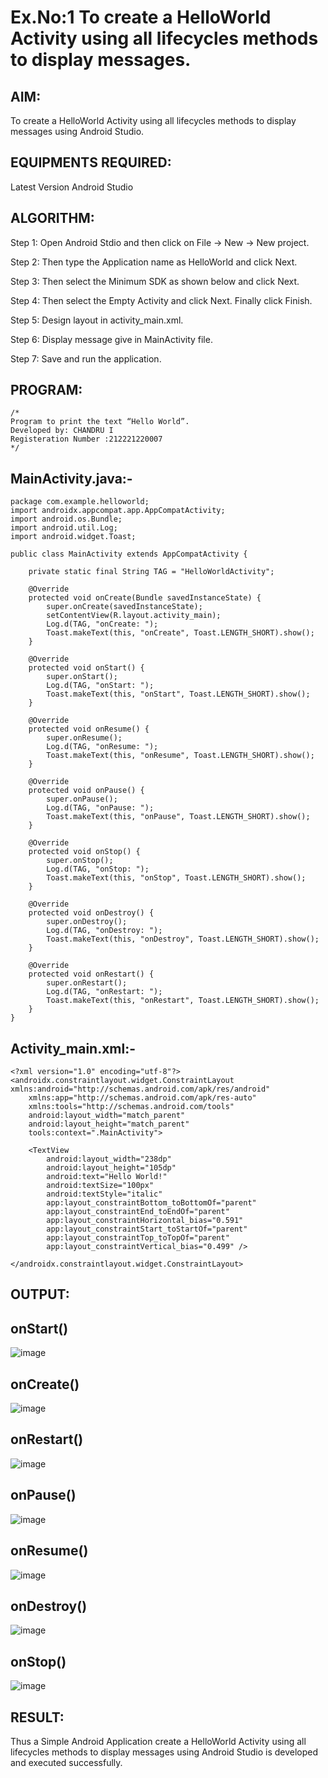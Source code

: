 # Ex.No:1 To create a HelloWorld Activity using all lifecycles methods to display messages.


## AIM:

To create a HelloWorld Activity using all lifecycles methods to display messages using Android Studio.

## EQUIPMENTS REQUIRED:

Latest Version Android Studio

## ALGORITHM:

Step 1: Open Android Stdio and then click on File -> New -> New project.

Step 2: Then type the Application name as HelloWorld and click Next. 

Step 3: Then select the Minimum SDK as shown below and click Next.

Step 4: Then select the Empty Activity and click Next. Finally click Finish.

Step 5: Design layout in activity_main.xml.

Step 6: Display message give in MainActivity file.

Step 7: Save and run the application.

## PROGRAM:
```
/*
Program to print the text “Hello World”.
Developed by: CHANDRU I
Registeration Number :212221220007
*/
```
## MainActivity.java:-
```
package com.example.helloworld;
import androidx.appcompat.app.AppCompatActivity;
import android.os.Bundle;
import android.util.Log;
import android.widget.Toast;

public class MainActivity extends AppCompatActivity {

    private static final String TAG = "HelloWorldActivity";

    @Override
    protected void onCreate(Bundle savedInstanceState) {
        super.onCreate(savedInstanceState);
        setContentView(R.layout.activity_main);
        Log.d(TAG, "onCreate: ");
        Toast.makeText(this, "onCreate", Toast.LENGTH_SHORT).show();
    }

    @Override
    protected void onStart() {
        super.onStart();
        Log.d(TAG, "onStart: ");
        Toast.makeText(this, "onStart", Toast.LENGTH_SHORT).show();
    }

    @Override
    protected void onResume() {
        super.onResume();
        Log.d(TAG, "onResume: ");
        Toast.makeText(this, "onResume", Toast.LENGTH_SHORT).show();
    }

    @Override
    protected void onPause() {
        super.onPause();
        Log.d(TAG, "onPause: ");
        Toast.makeText(this, "onPause", Toast.LENGTH_SHORT).show();
    }

    @Override
    protected void onStop() {
        super.onStop();
        Log.d(TAG, "onStop: ");
        Toast.makeText(this, "onStop", Toast.LENGTH_SHORT).show();
    }

    @Override
    protected void onDestroy() {
        super.onDestroy();
        Log.d(TAG, "onDestroy: ");
        Toast.makeText(this, "onDestroy", Toast.LENGTH_SHORT).show();
    }

    @Override
    protected void onRestart() {
        super.onRestart();
        Log.d(TAG, "onRestart: ");
        Toast.makeText(this, "onRestart", Toast.LENGTH_SHORT).show();
    }
}

```
## Activity_main.xml:-
```
<?xml version="1.0" encoding="utf-8"?>
<androidx.constraintlayout.widget.ConstraintLayout xmlns:android="http://schemas.android.com/apk/res/android"
    xmlns:app="http://schemas.android.com/apk/res-auto"
    xmlns:tools="http://schemas.android.com/tools"
    android:layout_width="match_parent"
    android:layout_height="match_parent"
    tools:context=".MainActivity">

    <TextView
        android:layout_width="238dp"
        android:layout_height="105dp"
        android:text="Hello World!"
        android:textSize="100px"
        android:textStyle="italic"
        app:layout_constraintBottom_toBottomOf="parent"
        app:layout_constraintEnd_toEndOf="parent"
        app:layout_constraintHorizontal_bias="0.591"
        app:layout_constraintStart_toStartOf="parent"
        app:layout_constraintTop_toTopOf="parent"
        app:layout_constraintVertical_bias="0.499" />

</androidx.constraintlayout.widget.ConstraintLayout>
```

## OUTPUT:

## onStart()
![image](https://github.com/nithish143257/Mobile-Application-Development/assets/113762839/3858cc64-15b0-4be2-8425-a178ddbb5fb4)

## onCreate()
![image](https://github.com/nithish143257/Mobile-Application-Development/assets/113762839/8431d341-58ea-4630-aaef-509be30ff2b1)

## onRestart()
![image](https://github.com/nithish143257/Mobile-Application-Development/assets/113762839/533a3bf4-7a74-437b-817f-f542b0f2b6cc)

## onPause()
![image](https://github.com/nithish143257/Mobile-Application-Development/assets/113762839/efedec58-6dd0-4c5f-8a0f-ad7a3f64c217)

## onResume()
![image](https://github.com/nithish143257/Mobile-Application-Development/assets/113762839/a18e8568-7622-4e23-8458-16889c617ab3)

## onDestroy()
![image](https://github.com/nithish143257/Mobile-Application-Development/assets/113762839/9171418f-4bcf-4e7a-b560-9c5b97b54d31)

## onStop()
![image](https://github.com/nithish143257/Mobile-Application-Development/assets/113762839/6b5bea50-1a8d-4666-b650-724ad9633c70)

## RESULT:
Thus a Simple Android Application create a HelloWorld Activity using all lifecycles methods to display messages using Android Studio is developed and executed successfully.
